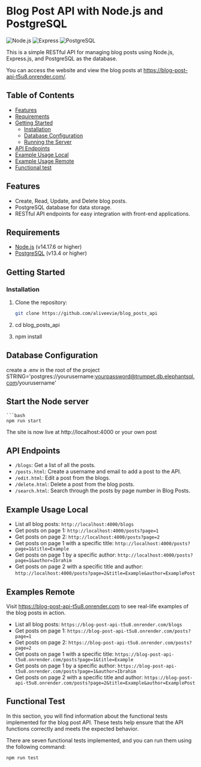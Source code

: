 # Blog Post API with Node.js and PostgreSQL

![Node.js](https://img.shields.io/badge/Node.js-v14.17.6-green)
![Express](https://img.shields.io/badge/Express-v4.17.1-blue)
![PostgreSQL](https://img.shields.io/badge/PostgreSQL-v13.4-blue)

This is a simple RESTful API for managing blog posts using Node.js, Express.js, and PostgreSQL as the database.

You can access the website and view the blog posts at https://blog-post-api-t5u8.onrender.com/.

## Table of Contents

- [Features](#features)
- [Requirements](#requirements)
- [Getting Started](#getting-started)
  - [Installation](#installation)
  - [Database Configuration](#database-configuration)
  - [Running the Server](#running-the-server)
- [API Endpoints](#api-endpoints)
- [Example Usage Local](#example-usage-local)
- [Example Usage Remote](#example-usage-remote)
- [Functional test](#functional-test)


## Features

- Create, Read, Update, and Delete blog posts.
- PostgreSQL database for data storage.
- RESTful API endpoints for easy integration with front-end applications.

## Requirements

- [Node.js](https://nodejs.org/) (v14.17.6 or higher)
- [PostgreSQL](https://www.postgresql.org/) (v13.4 or higher)

## Getting Started

### Installation

1. Clone the repository:

   ```bash
   git clone https://github.com/aliveevie/blog_posts_api

2. cd blog_posts_api
3. npm install

## Database Configuration

create a .env in the root of the project
   STRING='postgres://yourusername:yourpassword@trumpet.db.elephantsql.com/yourusername'



## Start the Node server
    ```bash
    npm run start

The site is now live at http://localhost:4000 or your own post

## API Endpoints

- `/blogs`: Get a list of all the posts.
- `/posts.html`: Create a username and email to add a post to the API.
- `/edit.html`: Edit a post from the blogs.
- `/delete.html`: Delete a post from the blog posts.
- `/search.html`: Search through the posts by page number in Blog Posts.

## Example Usage Local

- List all blog posts: `http://localhost:4000/blogs`
- Get posts on page 1: `http://localhost:4000/posts?page=1`
- Get posts on page 2: `http://localhost:4000/posts?page=2`
- Get posts on page 1 with a specific title: `http://localhost:4000/posts?page=1&title=Example`
- Get posts on page 1 by a specific author: `http://localhost:4000/posts?page=1&author=Ibrahim`
- Get posts on page 2 with a specific title and author: `http://localhost:4000/posts?page=2&title=Example&author=ExamplePost`


## Examples Remote

Visit https://blog-post-api-t5u8.onrender.com to see real-life examples of the blog posts in action.

- List all blog posts: `https://blog-post-api-t5u8.onrender.com/blogs`
- Get posts on page 1: `https://blog-post-api-t5u8.onrender.com/posts?page=1`
- Get posts on page 2: `https://blog-post-api-t5u8.onrender.com/posts?page=2`
- Get posts on page 1 with a specific title: `https://blog-post-api-t5u8.onrender.com/posts?page=1&title=Example`
- Get posts on page 1 by a specific author: `https://blog-post-api-t5u8.onrender.com/posts?page=1&author=Ibrahim`
- Get posts on page 2 with a specific title and author: `https://blog-post-api-t5u8.onrender.com/posts?page=2&title=Example&author=ExamplePost`

## Functional Test

In this section, you will find information about the functional tests implemented for the blog post API. These tests help ensure that the API functions correctly and meets the expected behavior.

There are seven functional tests implemented, and you can run them using the following command:

```bash
npm run test

